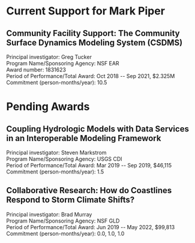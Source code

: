# Current Support for Mark Piper

## Community Facility Support: The Community Surface Dynamics Modeling System (CSDMS)

Principal investigator: Greg Tucker  
Program Name/Sponsoring Agency: NSF EAR  
Award number: 1831623  
Period of Performance/Total Award: Oct 2018 -- Sep 2021, $2.325M  
Commitment (person-months/year): 10.5  


# Pending Awards

## Coupling Hydrologic Models with Data Services in an Interoperable Modeling Framework

Principal investigator: Steven Markstrom  
Program Name/Sponsoring Agency: USGS CDI  
Period of Performance/Total Award: Mar 2019 -- Sep 2019, $46,115  
Commitment (person-months/year): 1.5  

## Collaborative Research: How do Coastlines Respond to Storm Climate Shifts?

Principal investigator: Brad Murray  
Program Name/Sponsoring Agency: NSF GLD  
Period of Performance/Total Award: Jun 2019 -- May 2022, $99,813  
Commitment (person-months/year): 0.0, 1.0, 1.0  
